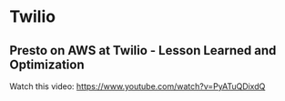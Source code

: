 # Twilio

## Presto on AWS at Twilio - Lesson Learned and Optimization

Watch this video: https://www.youtube.com/watch?v=PyATuQDixdQ